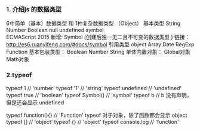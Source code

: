 ### 1. 介绍js 的数据类型
  6中简单（基本）数据类型  和   1种复杂数据类型 （Object）
  基本类型
  String
  Number
  Boolean
  null
  undefined
  symbol  
  ECMAScript 2015 新增: Symbol  (创建后独一无二且不可变的数据类型 )
  链接：http://es6.ruanyifeng.com/#docs/symbol
  引用类型
  object
  Array Date RegExp  Function
  基本包装类型： Boolean  Number  String 
  单体内置对象： Global对象   Math对象

### 2.typeof 
  typeof 1 // 'number'
  typeof '1' // 'string'
  typeof undefined // 'undefined'
  typeof true // 'boolean'
  typeof Symbol() // 'symbol'
  typeof b // b 没有声明，但是还会显示 undefined

  typeof function(){} // 'Function'
  typeof 对于对象，除了函数都会显示 object
  typeof [] // 'object'
  typeof {} // 'object'
  typeof console.log // 'function'


